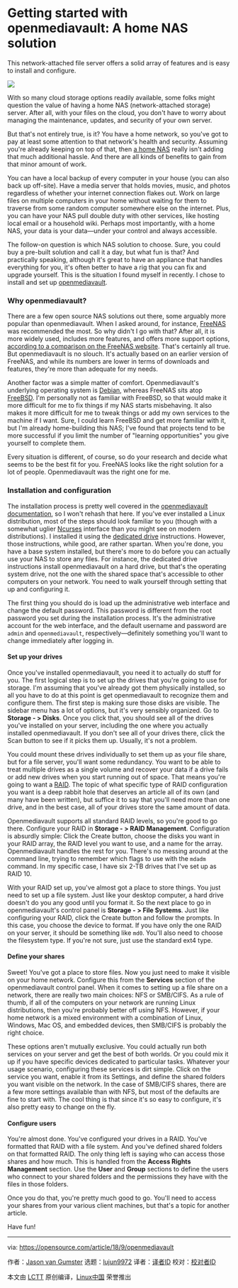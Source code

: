Getting started with openmediavault: A home NAS solution
======
This network-attached file server offers a solid array of features and is easy to install and configure.

![](https://opensource.com/sites/default/files/styles/image-full-size/public/lead-images/bus-cloud.png?itok=vz0PIDDS)

With so many cloud storage options readily available, some folks might question the value of having a home NAS (network-attached storage) server. After all, with your files on the cloud, you don't have to worry about managing the maintenance, updates, and security of your own server.

But that's not entirely true, is it? You have a home network, so you've got to pay at least some attention to that network's health and security. Assuming you're already keeping on top of that, then [a home NAS][1] really isn't adding that much additional hassle. And there are all kinds of benefits to gain from that minor amount of work.

You can have a local backup of every computer in your house (you can also back up off-site). Have a media server that holds movies, music, and photos regardless of whether your internet connection flakes out. Work on large files on multiple computers in your home without waiting for them to traverse from some random computer somewhere else on the internet. Plus, you can have your NAS pull double duty with other services, like hosting local email or a household wiki. Perhaps most importantly, with a home NAS, your data is your data—under your control and always accessible.

The follow-on question is which NAS solution to choose. Sure, you could buy a pre-built solution and call it a day, but what fun is that? And practically speaking, although it's great to have an appliance that handles everything for you, it's often better to have a rig that you can fix and upgrade yourself. This is the situation I found myself in recently. I chose to install and set up [openmediavault][2].

### Why openmediavault?

There are a few open source NAS solutions out there, some arguably more popular than openmediavault. When I asked around, for instance, [FreeNAS][3] was recommended the most. So why didn't I go with that? After all, it is more widely used, includes more features, and offers more support options, [according to a comparison on the FreeNAS website][4]. That's certainly all true. But openmediavault is no slouch. It's actually based on an earlier version of FreeNAS, and while its numbers are lower in terms of downloads and features, they're more than adequate for my needs.

Another factor was a simple matter of comfort. Openmediavault's underlying operating system is [Debian][5], whereas FreeNAS sits atop [FreeBSD][6]. I'm personally not as familiar with FreeBSD, so that would make it more difficult for me to fix things if my NAS starts misbehaving. It also makes it more difficult for me to tweak things or add my own services to the machine if I want. Sure, I could learn FreeBSD and get more familiar with it, but I'm already home-building this NAS; I've found that projects tend to be more successful if you limit the number of "learning opportunities" you give yourself to complete them.

Every situation is different, of course, so do your research and decide what seems to be the best fit for you. FreeNAS looks like the right solution for a lot of people. Openmediavault was the right one for me.

### Installation and configuration

The installation process is pretty well covered in the [openmediavault documentation][7], so I won't rehash that here. If you've ever installed a Linux distribution, most of the steps should look familiar to you (though with a somewhat uglier [Ncurses][8] interface than you might see on modern distributions). I installed it using the [dedicated drive][9] instructions. However, those instructions, while good, are rather spartan. When you're done, you have a base system installed, but there's more to do before you can actually use your NAS to store any files. For instance, the dedicated drive instructions install openmediavault on a hard drive, but that's the operating system drive, not the one with the shared space that's accessible to other computers on your network. You need to walk yourself through setting that up and configuring it.

The first thing you should do is load up the administrative web interface and change the default password. This password is different from the root password you set during the installation process. It's the administrative account for the web interface, and the default username and password are `admin` and `openmediavault`, respectively—definitely something you'll want to change immediately after logging in.

#### Set up your drives

Once you've installed openmediavault, you need it to actually do stuff for you. The first logical step is to set up the drives that you're going to use for storage. I'm assuming that you've already got them physically installed, so all you have to do at this point is get openmediavault to recognize them and configure them. The first step is making sure those disks are visible. The sidebar menu has a lot of options, but it's very sensibly organized. Go to **Storage - > Disks**. Once you click that, you should see all of the drives you've installed on your server, including the one where you actually installed openmediavault. If you don't see all of your drives there, click the Scan button to see if it picks them up. Usually, it's not a problem.

You could mount these drives individually to set them up as your file share, but for a file server, you'll want some redundancy. You want to be able to treat multiple drives as a single volume and recover your data if a drive fails or add new drives when you start running out of space. That means you're going to want a [RAID][10]. The topic of what specific type of RAID configuration you want is a deep rabbit hole that deserves an article all of its own (and many have been written), but suffice it to say that you'll need more than one drive, and in the best case, all of your drives store the same amount of data.

Openmediavault supports all standard RAID levels, so you're good to go there. Configure your RAID in **Storage - > RAID Management**. Configuration is absurdly simple: Click the Create button, choose the disks you want in your RAID array, the RAID level you want to use, and a name for the array. Openmediavault handles the rest for you. There's no messing around at the command line, trying to remember which flags to use with the `mdadm` command. In my specific case, I have six 2-TB drives that I've set up as RAID 10.

With your RAID set up, you've almost got a place to store things. You just need to set up a file system. Just like your desktop computer, a hard drive doesn't do you any good until you format it. So the next place to go in openmediavault's control panel is **Storage - > File Systems**. Just like configuring your RAID, click the Create button and follow the prompts. In this case, you choose the device to format. If you have only the one RAID on your server, it should be something like `md0`. You'll also need to choose the filesystem type. If you're not sure, just use the standard ext4 type.

#### Define your shares

Sweet! You've got a place to store files. Now you just need to make it visible on your home network. Configure this from the **Services** section of the openmediavault control panel. When it comes to setting up a file share on a network, there are really two main choices: NFS or SMB/CIFS. As a rule of thumb, if all of the computers on your network are running Linux distributions, then you're probably better off using NFS. However, if your home network is a mixed environment with a combination of Linux, Windows, Mac OS, and embedded devices, then SMB/CIFS is probably the right choice.

These options aren't mutually exclusive. You could actually run both services on your server and get the best of both worlds. Or you could mix it up if you have specific devices dedicated to particular tasks. Whatever your usage scenario, configuring these services is dirt simple. Click on the service you want, enable it from its Settings, and define the shared folders you want visible on the network. In the case of SMB/CIFS shares, there are a few more settings available than with NFS, but most of the defaults are fine to start with. The cool thing is that since it's so easy to configure, it's also pretty easy to change on the fly.

#### Configure users

You're almost done. You've configured your drives in a RAID. You've formatted that RAID with a file system. And you've defined shared folders on that formatted RAID. The only thing left is saying who can access those shares and how much. This is handled from the **Access Rights Management** section. Use the **User** and **Group** sections to define the users who connect to your shared folders and the permissions they have with the files in those folders.

Once you do that, you're pretty much good to go. You'll need to access your shares from your various client machines, but that's a topic for another article.

Have fun!

--------------------------------------------------------------------------------

via: https://opensource.com/article/18/9/openmediavault

作者：[Jason van Gumster][a]
选题：[lujun9972](https://github.com/lujun9972)
译者：[译者ID](https://github.com/译者ID)
校对：[校对者ID](https://github.com/校对者ID)

本文由 [LCTT](https://github.com/LCTT/TranslateProject) 原创编译，[Linux中国](https://linux.cn/) 荣誉推出

[a]: https://opensource.com/users/mairin
[1]: https://opensource.com/article/18/8/automate-backups-raspberry-pi
[2]: https://openmediavault.org
[3]: https://freenas.org
[4]: http://www.freenas.org/freenas-vs-openmediavault/
[5]: https://www.debian.org/
[6]: https://www.freebsd.org/
[7]: https://openmediavault.readthedocs.io/en/latest/installation/index.html
[8]: https://invisible-island.net/ncurses/
[9]: https://openmediavault.readthedocs.io/en/latest/installation/via_iso.html
[10]: https://en.wikipedia.org/wiki/RAID
